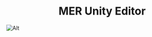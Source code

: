 <h1 align="center">MER Unity Editor</h1>

![Alt](https://repobeats.axiom.co/api/embed/cfeee0a6b7a0bada3bcbb9563c32e13a4b57237e.svg "Repobeats analytics image")
